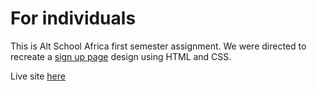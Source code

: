 # For individuals
This is Alt School Africa first semester assignment. We were directed to recreate a [sign up page](https://www.figma.com/file/OJMDeEi2fWlPBFrlJFEgFx/wp-pusher-checkout?type=design&mode=design&t=KXSthmp0easnvUhR-1) design using HTML and CSS.

Live site [here](https://for-individuals.netlify.app/)